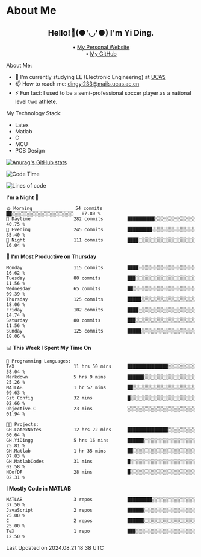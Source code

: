 # About Me

<h2 style="text-align:center;"> Hello!👋(●'◡'●) I'm Yi Ding.</h2>

<div style="text-align:center;">
  • <a href="https://yidingg.github.io/YiDingg">My Personal Website</a><br>
  • <a href="https://github.com/YiDingg">My GitHub</a>
</div>

About Me:
- 🔭 I'm currently studying EE (Electronic Engineering) at [UCAS](https://www.ucas.ac.cn/)
- 📫 How to reach me: dingyi233@mails.ucas.ac.cn
- ⚡ Fun fact: I used to be a semi-professional soccer player as a national level two athlete.

My Technology Stack:
- Latex
- Matlab
- C
- MCU
- PCB Design

[![Anurag's GitHub stats](https://github-readme-stats.vercel.app/api?username=YiDingg)](https://github.com/anuraghazra/github-readme-stats)

<!--START_SECTION:waka-->
![Code Time](http://img.shields.io/badge/Code%20Time-300%20hrs%2030%20mins-blue)

![Lines of code](https://img.shields.io/badge/From%20Hello%20World%20I%27ve%20Written-526.3%20thousand%20lines%20of%20code-blue)

**I'm a Night 🦉** 

```text
🌞 Morning                54 commits          ██░░░░░░░░░░░░░░░░░░░░░░░   07.80 % 
🌆 Daytime                282 commits         ██████████░░░░░░░░░░░░░░░   40.75 % 
🌃 Evening                245 commits         █████████░░░░░░░░░░░░░░░░   35.40 % 
🌙 Night                  111 commits         ████░░░░░░░░░░░░░░░░░░░░░   16.04 % 
```
📅 **I'm Most Productive on Thursday** 

```text
Monday                   115 commits         ████░░░░░░░░░░░░░░░░░░░░░   16.62 % 
Tuesday                  80 commits          ███░░░░░░░░░░░░░░░░░░░░░░   11.56 % 
Wednesday                65 commits          ██░░░░░░░░░░░░░░░░░░░░░░░   09.39 % 
Thursday                 125 commits         █████░░░░░░░░░░░░░░░░░░░░   18.06 % 
Friday                   102 commits         ████░░░░░░░░░░░░░░░░░░░░░   14.74 % 
Saturday                 80 commits          ███░░░░░░░░░░░░░░░░░░░░░░   11.56 % 
Sunday                   125 commits         █████░░░░░░░░░░░░░░░░░░░░   18.06 % 
```


📊 **This Week I Spent My Time On** 

```text
💬 Programming Languages: 
TeX                      11 hrs 50 mins      ███████████████░░░░░░░░░░   58.04 % 
Markdown                 5 hrs 9 mins        ██████░░░░░░░░░░░░░░░░░░░   25.26 % 
MATLAB                   1 hr 57 mins        ██░░░░░░░░░░░░░░░░░░░░░░░   09.63 % 
Git Config               32 mins             █░░░░░░░░░░░░░░░░░░░░░░░░   02.66 % 
Objective-C              23 mins             ░░░░░░░░░░░░░░░░░░░░░░░░░   01.94 % 

🐱‍💻 Projects: 
GH.LatexNotes            12 hrs 22 mins      ███████████████░░░░░░░░░░   60.64 % 
GH.YiDingg               5 hrs 16 mins       ██████░░░░░░░░░░░░░░░░░░░   25.81 % 
GH.Matlab                1 hr 35 mins        ██░░░░░░░░░░░░░░░░░░░░░░░   07.83 % 
GH.MatlabCodes           31 mins             █░░░░░░░░░░░░░░░░░░░░░░░░   02.58 % 
HDofDF                   28 mins             █░░░░░░░░░░░░░░░░░░░░░░░░   02.31 % 
```

**I Mostly Code in MATLAB** 

```text
MATLAB                   3 repos             █████████░░░░░░░░░░░░░░░░   37.50 % 
JavaScript               2 repos             ██████░░░░░░░░░░░░░░░░░░░   25.00 % 
C                        2 repos             ██████░░░░░░░░░░░░░░░░░░░   25.00 % 
TeX                      1 repo              ███░░░░░░░░░░░░░░░░░░░░░░   12.50 % 
```




 Last Updated on 2024.08.21 18:38 UTC
<!--END_SECTION:waka-->
